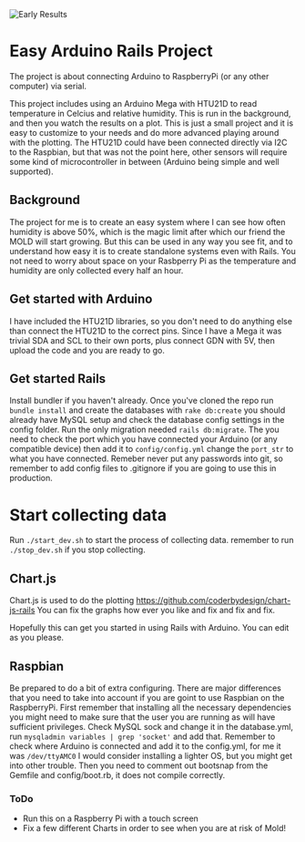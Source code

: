 <img src="http://drive.google.com/uc?export=view&id=1IVHWSDFdLt1bUA0j2tvHg0UQ_al2ZVG4" alt="Early Results">

# Easy Arduino Rails Project

The project is about connecting Arduino to RaspberryPi (or any other computer) via serial.

This project includes using an Arduino Mega with HTU21D to read temperature in Celcius and relative humidity. This is run in the background, and then you watch the results on a plot. This is just a small project and it is easy to customize to your needs and do more advanced playing around with the plotting. The HTU21D could have been connected directly via I2C to the Raspbian, but that was not the point here, other sensors will require some kind of microcontroller in between (Arduino being simple and well supported).

## Background

The project for me is to create an easy system where I can see how often humidity is above 50%, which is the magic limit after which our friend the MOLD will start growing. But this can be used in any way you see fit, and to understand how easy it is to create standalone systems even with Rails. You not need to worry about space on your Rasbperry Pi as the temperature and humidity are only collected every half an hour.

## Get started with Arduino
I have included the HTU21D libraries, so you don't need to do anything else than connect the HTU21D to the correct pins. Since I have a Mega it was trivial SDA and SCL to their own ports, plus connect GDN with 5V, then upload the code and you are ready to go.

## Get started Rails
Install bundler if you haven't already.
Once you've cloned the repo run `bundle install` and create the databases with `rake db:create` you should already have MySQL setup and check the database config settings in the config folder. Run the only migration needed `rails db:migrate`.
The you need to check the port which you have connected your Arduino (or any compatible device) then add it to `config/config.yml` change the `port_str` to what you have connected.
Remeber never put any passwords into git, so remember to add config files to .gitignore if you are going to use this in production.

# Start collecting data
Run `./start_dev.sh` to start the process of collecting data.
remember to run `./stop_dev.sh` if you stop collecting.

## Chart.js
Chart.js is used to do the plotting
https://github.com/coderbydesign/chart-js-rails
You can fix the graphs how ever you like and fix and fix and fix.

Hopefully this can get you started in using Rails with Arduino. You can edit as you please.

## Raspbian

Be prepared to do a bit of extra configuring.
There are major differences that you need to take into account if you are goint to use Raspbian on the RaspberryPi. First remember that installing all the necessary dependencies you might need to make sure that the user you are running as will have sufficient privileges.
Check MySQL sock and change it in the database.yml, run `mysqladmin variables | grep 'socket'` and add that.
Remember to check where Arduino is connected and add it to the config.yml, for me it was `/dev/ttyAMC0`
I would consider installing a lighter OS, but you might get into other trouble.
Then you need to comment out bootsnap from the Gemfile and config/boot.rb, it does not compile correctly.

### ToDo

- Run this on a Raspberry Pi with a touch screen
- Fix a few different Charts in order to see when you are at risk of Mold!
